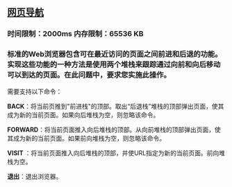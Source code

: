 ## [网页导航](https://zoj.pintia.cn/problem-sets/91827364500/problems/91827364560)

### 时间限制：2000ms 内存限制：65536 KB

### 标准的Web浏览器包含可在最近访问的页面之间前进和后退的功能。实现这些功能的一种方法是使用两个堆栈来跟踪通过向前和向后移动可以到达的页面。在此问题中，要求您实施此操作。
需要支持以下命令：

**BACK**：将当前页推到"前进栈"的顶部。取出“后退栈”堆栈的顶部弹出页面，使其成为新的当前页面。如果向后堆栈为空，则忽略该命令。

**FORWARD**：将当前页面推入向后堆栈的顶部。从向前堆栈的顶部弹出页面，使其成为新的当前页面。如果前向堆栈为空，则忽略该命令。

**VISIT <url>**：将当前页面推入向后堆栈的顶部，并使URL指定为新的当前页面。前向堆栈为空。

**退出**：退出浏览器。